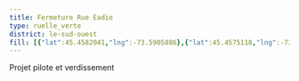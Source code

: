 ```yaml
---
title: Fermeture Rue Eadie
type: ruelle_verte
district: le-sud-ouest
fill: [{"lat":45.4582041,"lng":-73.5905886},{"lat":45.4575118,"lng":-73.5905886}]
---
```


Projet pilote et verdissement
